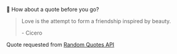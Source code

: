 📣 How about a quote before you go?

> Love is the attempt to form a friendship inspired by beauty.
>
> <p>- Cicero</p>

Quote requested from [Random Quotes API](https://github.com/lukePeavey/quotable)
